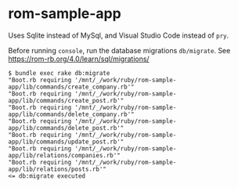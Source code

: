 # rom-sample-app

Uses Sqlite instead of MySql, and Visual Studio Code instead of `pry`.

Before running `console`, run the database migrations `db/migrate`.
See https://rom-rb.org/4.0/learn/sql/migrations/

```shell
$ bundle exec rake db:migrate
"Boot.rb requiring '/mnt/_/work/ruby/rom-sample-app/lib/commands/create_company.rb'"
"Boot.rb requiring '/mnt/_/work/ruby/rom-sample-app/lib/commands/create_post.rb'"
"Boot.rb requiring '/mnt/_/work/ruby/rom-sample-app/lib/commands/delete_company.rb'"
"Boot.rb requiring '/mnt/_/work/ruby/rom-sample-app/lib/commands/delete_post.rb'"
"Boot.rb requiring '/mnt/_/work/ruby/rom-sample-app/lib/commands/update_post.rb'"
"Boot.rb requiring '/mnt/_/work/ruby/rom-sample-app/lib/relations/companies.rb'"
"Boot.rb requiring '/mnt/_/work/ruby/rom-sample-app/lib/relations/posts.rb'"
<= db:migrate executed
```
